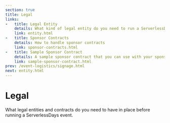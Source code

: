 ```yaml
---
section: true
title: Legal
links:
-   title: Legal Entity
    details: What kind of legal entity do you need to run a ServerlessDays event
    link: entity.html
-   title: Sponsor Contracts
    details: How to handle sponsor contracts
    link: sponsor-contracts.html
-   title: Sample Sponsor Contract
    details: A sample sponsor contract that you can use with your sponsors
    link: sample-sponsor-contract.html
prev: /event-logistics/signage.html
next: entity.html
---
```


# Legal

What legal entities and contracts do you need to have in place before running a ServerlessDays event.